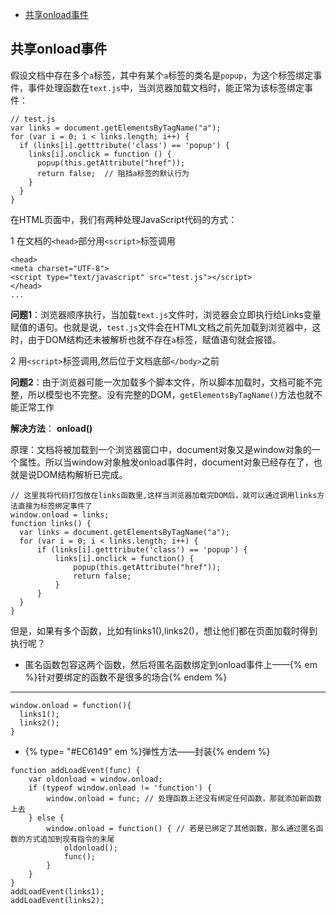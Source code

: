 * [共享onload事件](#onload事件)

## 共享onload事件

假设文档中存在多个`a`标签，其中有某个`a`标签的类名是`popup`，为这个标签绑定事件，事件处理函数在`text.js`中，当浏览器加载文档时，能正常为该标签绑定事件：
```
// test.js
var links = document.getElementsByTagName("a");
for (var i = 0; i < links.length; i++) {
  if (links[i].getttribute('class') == 'popup') {
    links[i].onclick = function () {
      popup(this.getAttribute("href"));
      return false;  // 阻挡a标签的默认行为
    }
  }
}
```

在HTML页面中，我们有两种处理JavaScript代码的方式：

1 在文档的`<head>`部分用`<script>`标签调用

```
<head>
<meta charset="UTF-8">
<script type="text/javascript" src="test.js"></script>
</head>
...
```
**问题1**：浏览器顺序执行，当加载`text.js`文件时，浏览器会立即执行给Links变量赋值的语句。也就是说，`test.js`文件会在HTML文档之前先加载到浏览器中，这时，由于DOM结构还未被解析也就不存在`a`标签，赋值语句就会报错。

2 用`<script>`标签调用,然后位于文档底部`</body>`之前

**问题2**：由于浏览器可能一次加载多个脚本文件，所以脚本加载时，文档可能不完整，所以模型也不完整。没有完整的DOM，`getElementsByTagName()`方法也就不能正常工作

**解决方法**： **onload()**

原理：文档将被加载到一个浏览器窗口中，document对象又是window对象的一个属性。所以当window对象触发onload事件时，document对象已经存在了，也就是说DOM结构解析已完成。
```
// 这里我将代码打包放在links函数里,这样当浏览器加载完DOM后，就可以通过调用links方法直接为标签绑定事件了
window.onload = links; 
function links() {
  var links = document.getElementsByTagName("a");
  for (var i = 0; i < links.length; i++) {
      if (links[i].getttribute('class') == 'popup') {
          links[i].onclick = function() {
              popup(this.getAttribute("href"));
              return false; 
          }
      }
  }
}
```
但是，如果有多个函数，比如有links1(),links2()，想让他们都在页面加载时得到执行呢？

* 匿名函数包容这两个函数，然后将匿名函数绑定到onload事件上——{% em %}针对要绑定的函数不是很多的场合{% endem %}

****

```
window.onload = function(){
  links1();
  links2();
}
```
* {%  type= "#EC6149" em %}弹性方法——封装{% endem %}

```
function addLoadEvent(func) {
    var oldonload = window.onload;
    if (typeof window.onload != 'function') {
        window.onload = func; // 处理函数上还没有绑定任何函数，那就添加新函数上去
    } else {
        window.onload = function() { // 若是已绑定了其他函数，那么通过匿名函数的方式追加到现有指令的末尾
            oldonload();
            func();
        }
    }
}
addLoadEvent(links1);
addLoadEvent(links2);
```






















